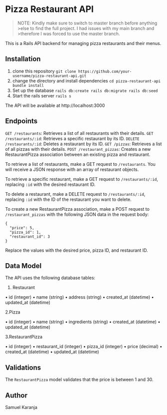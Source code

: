 # Pizza Restaurant API

>NOTE: Kindly make sure to switch to master branch before anything >else to find the full project. I had issues with my main branch and >therefore I was forced to use the master branch.

This is a Rails API backend for managing pizza restaurants and their menus.

## Installation
1. clone this repository
`git clone https://github.com/your-username/pizza-restaurant-api.git
`
2. change the directory and install dependencies
`cd pizza-restaurant-api
bundle install
`
3. Set up the database
`rails db:create
rails db:migrate
rails db:seed
`
4. Start the rails server
`rails s`

The API will be available at http://localhost:3000

## Endpoints

`GET /restaurants`: Retrieves a list of all restaurants with their details.
`GET /restaurants/:id`: Retrieves a specific restaurant by its ID.
`DELETE /restaurants/:id`: Deletes a restaurant by its ID.
`GET /pizzas`: Retrieves a list of all pizzas with their details.
`POST /restaurant_pizzas`: Creates a new RestaurantPizza association between an existing pizza and restaurant.


To retrieve a list of restaurants, make a GET request to `/restaurants`. You will receive a JSON response with an array of restaurant objects.

To retrieve a specific restaurant, make a GET request to `/restaurants/:id`, replacing `:id` with the desired restaurant ID.

To delete a restaurant, make a DELETE request to `/restaurants/:id`, replacing `:id` with the ID of the restaurant you want to delete.

To create a new RestaurantPizza association, make a POST request to `/restaurant_pizzas` with the following JSON data in the request body:

```
{
  "price": 5,
  "pizza_id": 1,
  "restaurant_id": 3
}
```
Replace the values with the desired price, pizza ID, and restaurant ID.

## Data Model 

The API uses the following database tables:
1. Restaurant

 •   id (integer)
 •   name (string)
 •   address (string)
 •   created_at (datetime)
 •   updated_at (datetime)

2.Pizza

 •   id (integer)
 •   name (string)
 •   ingredients (string)
 •   created_at (datetime)
 •   updated_at (datetime)

3.RestaurantPizza

 •   id (integer)
 •   restaurant_id (integer)
 •   pizza_id (integer)
 •   price (decimal)
 •   created_at (datetime)
 •   updated_at (datetime)

## Validations

The `RestaurantPizza` model validates that the price is between 1 and 30.

## Author
Samuel Karanja